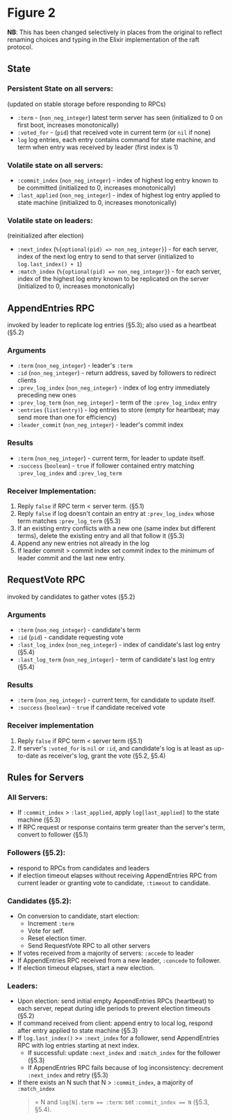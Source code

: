 # Figure 2

**NB**:  This has been changed selectively in places from the original to 
reflect renaming choices and typing in the Elixir implementation of the raft 
protocol.

## State

### Persistent State on all servers:

(updated on stable storage before responding to RPCs)
- `:term` - (`non_neg_integer`) latest term server has seen (initialized to 0 
  on first boot, increases monotonically)
- `:voted_for` - (`pid`) that received vote in current term (or `nil` if none)
- `log` log entries, each entry contains command for state machine, and term 
  when entry was received by leader (first index is 1)

### Volatile state on all servers:

- `:commit_index` (`non_neg_integer`) - index of highest log entry known to be 
  committed (initialized to 0, increases monotonically)
- `:last_applied` (`non_neg_integer`) - index of highest log entry applied to 
  state machine (initialized to 0, increases monotonically)

### Volatile state on leaders:

(reinitialized after election)
- `:next_index` (`%{optional(pid) => non_neg_integer}`) - for each server, 
  index of the next log entry to send to that server (initialized to 
  `log.last_index() + 1`)
- `:match_index` (`%{optional(pid) => non_neg_integer}`) - for each server, 
  index of the  highest log entry known to be replicated on the server 
  (initialized to 0, increases monotonically)

## AppendEntries RPC

invoked by leader to replicate log entries (§5.3); also used as a heartbeat (§5.2)

### Arguments

- `:term` (`non_neg_integer`) - leader's `:term`
- `:id` (`non_neg_integer`) - return address, saved by followers to redirect 
  clients
- `:prev_log_index` (`non_neg_integer`) - index of log entry immediately 
  preceding new ones
- `:prev_log_term` (`non_neg_integer`) - term of the `:prev_log_index` entry
- `:entries` (`list(entry)`) - log entries to store (empty for heartbeat; may 
  send more than one for efficiency)
- `:leader_commit` (`non_neg_integer`) - leader's commit index

### Results

- `:term` (`non_neg_integer`) - current term, for leader to update itself.
- `:success` (`boolean`) - `true` if follower contained entry matching 
  `:prev_log_index` and `:prev_log_term`

### Receiver Implementation:

1. Reply `false` if RPC term < server term. (§5.1)
2. Reply `false` if log doesn't contain an entry at `:prev_log_index` whose
  term matches `:prev_log_term` (§5.3)
3. If an existing entry conflicts with a new one (same index but different
  terms), delete the existing entry and all that follow it (§5.3)
4. Append any new entries not already in the log
5. If leader commit > commit index set commit index to the minimum of
  leader commit and the last new entry.

## RequestVote RPC

invoked by candidates to gather votes (§5.2)

### Arguments

- `:term` (`non_neg_integer`) - candidate's term
- `:id` (`pid`) - candidate requesting vote
- `:last_log_index` (`non_neg_integer`) - index of candidate's last log entry 
  (§5.4)
- `:last_log_term` (`non_neg_integer`) - term of candidate's last log entry 
  (§5.4)

### Results

- `:term` (`non_neg_integer`) - current term, for candidate to update itself.
- `:success` (`boolean`) - `true` if candidate received vote

### Receiver implementation

1. Reply `false` if RPC term < server term (§5.1)
2. If server's `:voted_for` is `nil` or `:id`, and candidate's log is at least
  as up-to-date as receiver's log, grant the vote (§5.2, §5.4)

## Rules for Servers

### All Servers:

- If `:commit_index` > `:last_applied`, apply `log[last_applied]` to the state
  machine (§5.3)
- If RPC request or response contains term greater than the server's term,
  convert to follower (§5.1)

### Followers (§5.2):

- respond to RPCs from candidates and leaders
- if election timeout elapses without receiving AppendEntries RPC from current
  leader or granting vote to candidate, `:timeout` to candidate.

### Candidates (§5.2):

- On conversion to candidate, start election:
  - Increment `:term`
  - Vote for self.
  - Reset election timer.
  - Send RequestVote RPC to all other servers
- If votes received from a majority of servers: `:accede` to leader
- If AppendEntries RPC received from a new leader, `:concede` to follower.
- If election timeout elapses, start a new election.

### Leaders:

- Upon election: send initial empty AppendEntries RPCs (heartbeat) to each
  server, repeat during idle periods to prevent election timeouts (§5.2)
- If command received from client: append entry to local log, respond after
  entry applied to state machine (§5.3)
- If `log.last_index()` >= `:next_index` for a follower, send AppendEntries RPC
  with log entries starting at next index.
  - If successful: update `:next_index` and `:match_index` for the follower 
    (§5.3)
  - If AppendEntries RPC fails because of log inconsistency: decrement `:next_index`
    and retry (§5.3)
- If there exists an N such that N > `:commit_index`, a majority of `:match_index`
  >= N and `log[N].term == :term`: set `:commit_index == N` (§5.3, §5.4).